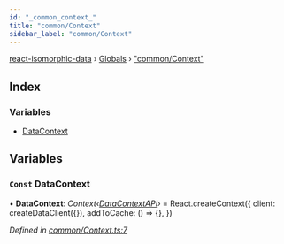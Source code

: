 ```yaml
---
id: "_common_context_"
title: "common/Context"
sidebar_label: "common/Context"
---
```


[react-isomorphic-data](../index.md) › [Globals](../globals.md) › ["common/Context"](_common_context_.md)

## Index

### Variables

* [DataContext](_common_context_.md#const-datacontext)

## Variables

### `Const` DataContext

• **DataContext**: *Context‹[DataContextAPI](../interfaces/_common_types_.datacontextapi.md)›* =  React.createContext<DataContextAPI>({
  client: createDataClient({}),
  addToCache: () => {},
})

*Defined in [common/Context.ts:7](https://github.com/jackyef/react-isomorphic-data/blob/6412682/packages/react-isomorphic-data/src/common/Context.ts#L7)*
